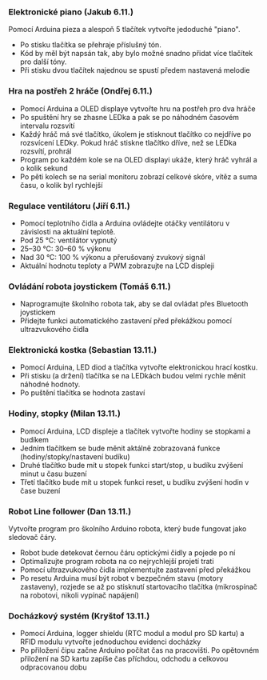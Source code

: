### Elektronické piano (Jakub 6.11.)
Pomocí Arduina pieza a alespoň 5 tlačítek vytvořte jedoduché "piano".
- Po stisku tlačítka se přehraje příslušný tón.
- Kód by měl být napsán tak, aby bylo možné snadno přidat více tlačítek pro další tóny.
- Při stisku dvou tlačítek najednou se spustí předem nastavená melodie


### Hra na postřeh 2 hráče (Ondřej 6.11.)
- Pomocí Arduina a OLED displaye vytvořte hru na postřeh pro dva hráče
- Po spuštění hry se zhasne LEDka a pak se po náhodném časovém intervalu rozsvítí
- Každý hráč má své tlačítko, úkolem je stisknout tlačítko co nejdříve po rozsvícení LEDky. Pokud hráč stiskne tlačítko dříve, než se LEDka rozsvítí, prohrál
- Program po každém kole se na OLED displayi ukáže, který hráč vyhrál a o kolik sekund
- Po pěti kolech se na serial monitoru zobrazí celkové skóre, vítěz a suma času, o kolik byl rychlejší

### Regulace ventilátoru (Jiří 6.11.)
- Pomocí teplotního čidla a Arduina ovládejte otáčky ventilátoru v závislosti na aktuální teplotě.
- Pod 25 °C: ventilátor vypnutý
- 25–30 °C: 30–60 % výkonu
- Nad 30 °C: 100 % výkonu a přerušovaný zvukový signál
- Aktuální hodnotu teploty a PWM zobrazujte na LCD displeji

### Ovládání robota joystickem (Tomáš 6.11.)
 - Naprogramujte školního robota tak, aby se dal ovládat přes Bluetooth joystickem
 - Přidejte funkci automatického zastavení před překážkou pomocí ultrazvukového čidla

### Elektronická kostka (Sebastian 13.11.)
- Pomocí Arduina, LED diod a  tlačítka vytvořte elektronickou hrací kostku.
- Při stisku (a držení) tlačítka se na LEDkách budou velmi rychle měnit náhodné hodnoty. 
- Po puštění tlačítka se hodnota zastaví


### Hodiny, stopky (Milan 13.11.)
- Pomocí Arduina, LCD displeje a tlačítek vytvořte hodiny se stopkami a budíkem
- Jedním tlačítkem se bude měnit aktálně zobrazovaná funkce (hodiny/stopky/nastavení budíku)
- Druhé tlačítko bude mít u stopek funkci start/stop, u budíku zvýšení minut u času buzení
- Třetí tlačítko bude mít u stopek funkci reset, u budíku zvýšení hodin v čase buzení

  
### Robot Line follower (Dan 13.11.)
Vytvořte program pro školního Arduino robota, který bude fungovat jako sledovač čáry.
- Robot bude detekovat černou čáru optickými čidly a pojede po ní
- Optimalizujte program robota na co nejrychlejší projetí trati
- Pomocí ultrazvukového čidla implementujte zastavení před překážkou
- Po resetu Arduina musí být robot v bezpečném stavu (motory zastaveny), rozjede se až po stisknutí startovacího tlačítka (mikrospínač na robotovi, nikoli vypínač napájení)

### Docházkový systém (Kryštof 13.11.)
- Pomocí Arduina, logger shieldu (RTC modul a modul pro SD kartu) a RFID modulu vytvořte jednoduchou evidenci docházky
- Po přiložení čipu začne Arduino počítat čas na pracovišti. Po opětovném přiložení na SD kartu zapíše čas příchdou, odchodu a celkovou odpracovanou dobu

